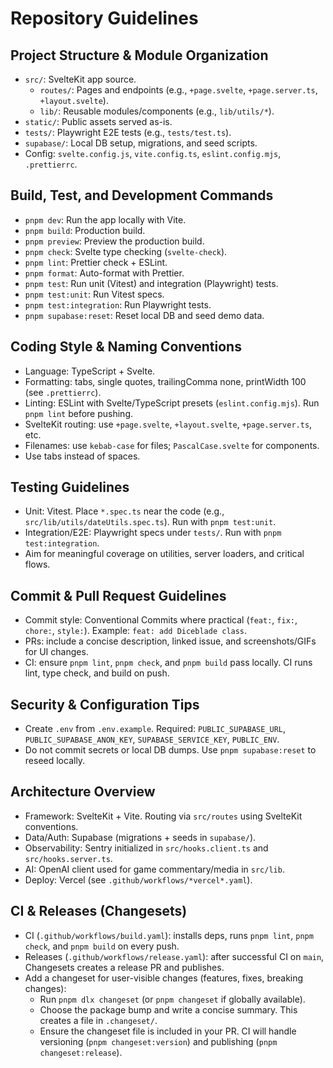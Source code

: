 # Repository Guidelines

## Project Structure & Module Organization

- `src/`: SvelteKit app source.
  - `routes/`: Pages and endpoints (e.g., `+page.svelte`, `+page.server.ts`, `+layout.svelte`).
  - `lib/`: Reusable modules/components (e.g., `lib/utils/*`).
- `static/`: Public assets served as-is.
- `tests/`: Playwright E2E tests (e.g., `tests/test.ts`).
- `supabase/`: Local DB setup, migrations, and seed scripts.
- Config: `svelte.config.js`, `vite.config.ts`, `eslint.config.mjs`, `.prettierrc`.

## Build, Test, and Development Commands

- `pnpm dev`: Run the app locally with Vite.
- `pnpm build`: Production build.
- `pnpm preview`: Preview the production build.
- `pnpm check`: Svelte type checking (`svelte-check`).
- `pnpm lint`: Prettier check + ESLint.
- `pnpm format`: Auto-format with Prettier.
- `pnpm test`: Run unit (Vitest) and integration (Playwright) tests.
- `pnpm test:unit`: Run Vitest specs.
- `pnpm test:integration`: Run Playwright tests.
- `pnpm supabase:reset`: Reset local DB and seed demo data.

## Coding Style & Naming Conventions

- Language: TypeScript + Svelte.
- Formatting: tabs, single quotes, trailingComma none, printWidth 100 (see `.prettierrc`).
- Linting: ESLint with Svelte/TypeScript presets (`eslint.config.mjs`). Run `pnpm lint` before pushing.
- SvelteKit routing: use `+page.svelte`, `+layout.svelte`, `+page.server.ts`, etc.
- Filenames: use `kebab-case` for files; `PascalCase.svelte` for components.
- Use tabs instead of spaces.

## Testing Guidelines

- Unit: Vitest. Place `*.spec.ts` near the code (e.g., `src/lib/utils/dateUtils.spec.ts`). Run with `pnpm test:unit`.
- Integration/E2E: Playwright specs under `tests/`. Run with `pnpm test:integration`.
- Aim for meaningful coverage on utilities, server loaders, and critical flows.

## Commit & Pull Request Guidelines

- Commit style: Conventional Commits where practical (`feat:`, `fix:`, `chore:`, `style:`). Example: `feat: add Diceblade class`.
- PRs: include a concise description, linked issue, and screenshots/GIFs for UI changes.
- CI: ensure `pnpm lint`, `pnpm check`, and `pnpm build` pass locally. CI runs lint, type check, and build on push.

## Security & Configuration Tips

- Create `.env` from `.env.example`. Required: `PUBLIC_SUPABASE_URL`, `PUBLIC_SUPABASE_ANON_KEY`, `SUPABASE_SERVICE_KEY`, `PUBLIC_ENV`.
- Do not commit secrets or local DB dumps. Use `pnpm supabase:reset` to reseed locally.

## Architecture Overview

- Framework: SvelteKit + Vite. Routing via `src/routes` using SvelteKit conventions.
- Data/Auth: Supabase (migrations + seeds in `supabase/`).
- Observability: Sentry initialized in `src/hooks.client.ts` and `src/hooks.server.ts`.
- AI: OpenAI client used for game commentary/media in `src/lib`.
- Deploy: Vercel (see `.github/workflows/*vercel*.yaml`).

## CI & Releases (Changesets)

- CI (`.github/workflows/build.yaml`): installs deps, runs `pnpm lint`, `pnpm check`, and `pnpm build` on every push.
- Releases (`.github/workflows/release.yaml`): after successful CI on `main`, Changesets creates a release PR and publishes.
- Add a changeset for user-visible changes (features, fixes, breaking changes):
  - Run `pnpm dlx changeset` (or `pnpm changeset` if globally available).
  - Choose the package bump and write a concise summary. This creates a file in `.changeset/`.
  - Ensure the changeset file is included in your PR. CI will handle versioning (`pnpm changeset:version`) and publishing (`pnpm changeset:release`).
